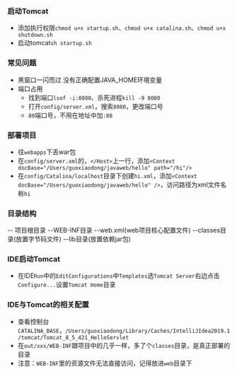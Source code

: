 ### 启动Tomcat
* 添加执行权限`chmod u+x startup.sh`、`chmod u+x catalina.sh`、`chmod u+x shutdown.sh`
* 启动tomcat`sh startup.sh`

### 常见问题
* 黑窗口一闪而过
		没有正确配置JAVA_HOME环境变量
* 端口占用
	* 找到端口`lsof -i:8080`、杀死进程`kill -9 8080`
	* 打开`config/server.xml`，搜索`8080`，更改端口号
	* `80`端口号，不用在地址中加`:80`

### 部署项目
* 往`webapps`下丢war包
* 在`config/server.xml`的，`</Host>`上一行，添加`<Context docBase="/Users/guoxiaodong/javaweb/hello" path="/hi"/>`
* 在`config/Catalina/localhost`目录下创建`hi.xml`，添加`<Context docBase="/Users/guoxiaodong/javaweb/hello" />`，访问路径为xml文件名称`hi`

### 目录结构
-- 项目根目录
	--WEB-INF目录
		--web.xml(web项目核心配置文件)
		--classes目录(放置字节码文件)
		--lib目录(放置依赖jar包)

### IDE启动Tomcat
* 在IDE`Run`中的`EditConfigurations`中`Templates`选`Tomcat Server`右边点击`Configure...`设置`Tomcat Home`目录

### IDE与Tomcat的相关配置
* 查看控制台`CATALINA_BASE`，`/Users/guoxiaodong/Library/Caches/IntelliJIdea2019.1/tomcat/Tomcat_8_5_421_HelloServlet`
* 在`out/xxx/WEB-INF`跟项目中的几乎一样，多了个`classes`目录，是真正部署的目录
* 注意：`WEB-INF`里的资源文件无法直接访问，记得放进`web`目录下